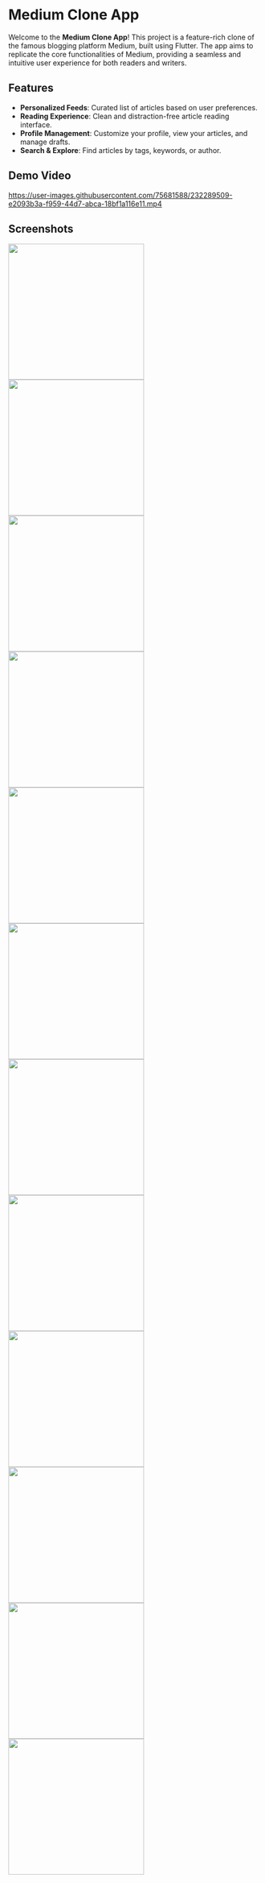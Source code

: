 # Medium Clone App

Welcome to the **Medium Clone App**! This project is a feature-rich clone of the famous blogging platform Medium, built using Flutter. The app aims to replicate the core functionalities of Medium, providing a seamless and intuitive user experience for both readers and writers.

## Features

- **Personalized Feeds**: Curated list of articles based on user preferences.
- **Reading Experience**: Clean and distraction-free article reading interface.
- **Profile Management**: Customize your profile, view your articles, and manage drafts.
- **Search & Explore**: Find articles by tags, keywords, or author.

## Demo Video
https://user-images.githubusercontent.com/75681588/232289509-e2093b3a-f959-44d7-abca-18bf1a116e11.mp4


## Screenshots
<p>
    <img src="images/signin.png" width="270">
    <img src="images/signup.png" width="270">
  <img src="images/mainscreenshimmer.png" width="270" >
  <img src="images/homescreen.png" width="270">
  <img src="images/homescreen1.png" width="270">
  <img src="images/opennews.png" width="270">
  <img src="images/searchednews.png" width="270">
  <img src="images/searchnews.png" width="270">
  <img src="images/settingscreen.png" width="270">
  <img src="images/drawer.png" width="270">
  <img src="images/profilescreen.png" width="270">
  <img src="images/editprofile.png" width="270">
 
  </p>
